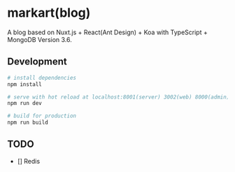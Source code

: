 # markart(blog)

A blog based on Nuxt.js + React(Ant Design) + Koa with TypeScript + MongoDB Version 3.6.

## Development

``` bash
# install dependencies
npm install

# serve with hot reload at localhost:8001(server) 3002(web) 8000(admin)
npm run dev

# build for production
npm run build
```

## TODO

- [] Redis
